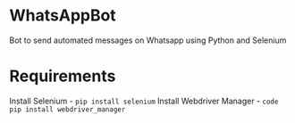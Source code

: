# WhatsAppBot
Bot to send automated messages on Whatsapp using Python and Selenium

# Requirements
Install Selenium - ```pip install selenium```
Install Webdriver Manager - ```code pip install webdriver_manager```
